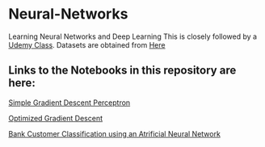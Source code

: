 # Neural-Networks
Learning Neural Networks and Deep Learning
This is closely followed by a [Udemy Class](https://www.udemy.com/deeplearning/learn/v4/overview).
Datasets are obtained from [Here](https://www.superdatascience.com/deep-learning/)

## Links to the Notebooks in this repository are here:

[Simple Gradient Descent Perceptron](https://nbviewer.jupyter.org/github/TarunSunkaraneni/Neural-Networks/blob/master/Gradient%20Descent/Simple%20Gradient%20Descent%20Perceptron.ipynb)

[Optimized Gradient Descent](https://nbviewer.jupyter.org/github/TarunSunkaraneni/Neural-Networks/blob/master/Gradient%20Descent/Optimized%20Gradient%20Descent%20Neural%20Net.ipynb)

[Bank Customer Classification using an Atrificial Neural Network](https://github.com/TarunSunkaraneni/Neural-Networks/blob/master/Deep_Learning/Supervised%20Deep%20Learning/Artificial%20Neural%20Networks%20(ANN)/ANN/Notebook/ANN_Bank_Customer_Classification.ipynb)
